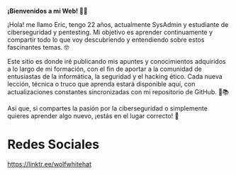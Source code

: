**¡Bienvenidos a mi Web! 🧑‍💻**

¡Hola! me llamo Eric, tengo 22 años, actualmente SysAdmin y estudiante de ciberseguridad y pentesting. Mi objetivo es aprender continuamente y compartir todo lo que voy descubriendo y entendiendo sobre estos fascinantes temas. 🤓

Este sitio es donde iré publicando mis apuntes y conocimientos adquiridos a lo largo de mi formación, con el fin de aportar a la comunidad de entusiastas de la informática, la seguridad y el hacking ético. Cada nueva lección, técnica o truco que aprenda estará disponible aquí, con actualizaciones constantes sincronizadas con mi repositorio de GitHub. 🔐📚

Así que, si compartes la pasión por la ciberseguridad o simplemente quieres aprender algo nuevo, ¡estás en el lugar correcto! 🚀

# Redes Sociales

https://linktr.ee/wolfwhitehat
